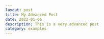 ```yaml
---
layout: post
title: My Advanced Post
date: 2022-01-06
description: This is a very advanced post
category: examples
---
```

